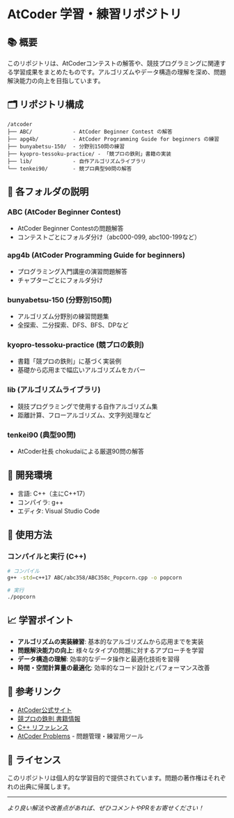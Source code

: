 # AtCoder 学習・練習リポジトリ

## 📚 概要
このリポジトリは、AtCoderコンテストの解答や、競技プログラミングに関連する学習成果をまとめたものです。アルゴリズムやデータ構造の理解を深め、問題解決能力の向上を目指しています。

## 🗂️ リポジトリ構成

```
/atcoder
├── ABC/             - AtCoder Beginner Contest の解答
├── apg4b/           - AtCoder Programming Guide for beginners の練習
├── bunyabetsu-150/  - 分野別150問の練習
├── kyopro-tessoku-practice/ - 「競プロの鉄則」書籍の実装
├── lib/             - 自作アルゴリズムライブラリ
└── tenkei90/        - 競プロ典型90問の解答
```

## 📂 各フォルダの説明

### ABC (AtCoder Beginner Contest)
- AtCoder Beginner Contestの問題解答
- コンテストごとにフォルダ分け（abc000-099, abc100-199など）

### apg4b (AtCoder Programming Guide for beginners)
- プログラミング入門講座の演習問題解答
- チャプターごとにフォルダ分け

### bunyabetsu-150 (分野別150問)
- アルゴリズム分野別の練習問題集
- 全探索、二分探索、DFS、BFS、DPなど

### kyopro-tessoku-practice (競プロの鉄則)
- 書籍「競プロの鉄則」に基づく実装例
- 基礎から応用まで幅広いアルゴリズムをカバー

### lib (アルゴリズムライブラリ)
- 競技プログラミングで使用する自作アルゴリズム集
- 距離計算、フローアルゴリズム、文字列処理など

### tenkei90 (典型90問)
- AtCoder社長 chokudaiによる厳選90問の解答

## 🔧 開発環境

- 言語: C++（主にC++17）
- コンパイラ: g++
- エディタ: Visual Studio Code

## 🚀 使用方法

### コンパイルと実行 (C++)

```bash
# コンパイル
g++ -std=c++17 ABC/abc358/ABC358c_Popcorn.cpp -o popcorn

# 実行
./popcorn
```

## 📈 学習ポイント

- **アルゴリズムの実装練習**: 基本的なアルゴリズムから応用までを実装
- **問題解決能力の向上**: 様々なタイプの問題に対するアプローチを学習
- **データ構造の理解**: 効率的なデータ操作と最適化技術を習得
- **時間・空間計算量の最適化**: 効率的なコード設計とパフォーマンス改善

## 🔗 参考リンク

- [AtCoder公式サイト](https://atcoder.jp/)
- [競プロの鉄則 書籍情報](https://book.mynavi.jp/ec/products/detail/id=122155)
- [C++ リファレンス](https://en.cppreference.com/)
- [AtCoder Problems](https://kenkoooo.com/atcoder/) - 問題管理・練習用ツール

## 📝 ライセンス

このリポジトリは個人的な学習目的で提供されています。問題の著作権はそれぞれの出典に帰属します。

---

*より良い解法や改善点があれば、ぜひコメントやPRをお寄せください！*